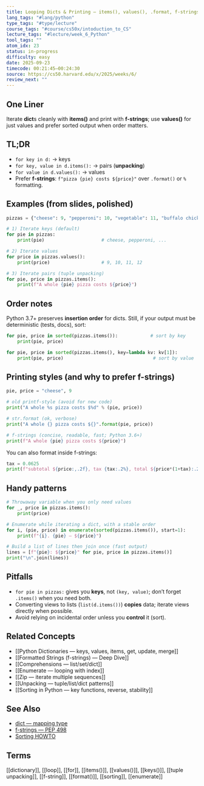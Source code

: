 ```yaml
---
title: Looping Dicts & Printing — items(), values(), .format, f-strings
lang_tags: "#lang/python"
type_tags: "#type/lecture"
course_tags: "#course/cs50x/intoduction_to_CS"
lecture_tags: "#lecture/week_6_Python"
tool_tags: ""
atom_idx: 23
status: in-progress
difficulty: easy
date: 2025-09-23
timecode: 00:21:45–00:24:30
source: https://cs50.harvard.edu/x/2025/weeks/6/
review_next: ""
---
```


## One Liner
Iterate **dict**s cleanly with **items()** and print with **f-strings**; use **values()** for just values and prefer sorted output when order matters.

## TL;DR
- `for key in d:` → keys
- `for key, value in d.items():` → pairs (**unpacking**)
- `for value in d.values():` → values
- Prefer **f-strings**: `f"pizza {pie} costs ${price}"` over `.format()` or `%` formatting.

## Examples (from slides, polished)
```python
pizzas = {"cheese": 9, "pepperoni": 10, "vegetable": 11, "buffalo chicken": 12}

# 1) Iterate keys (default)
for pie in pizzas:
    print(pie)                     # cheese, pepperoni, ...

# 2) Iterate values
for price in pizzas.values():
    print(price)                   # 9, 10, 11, 12

# 3) Iterate pairs (tuple unpacking)
for pie, price in pizzas.items():
    print(f"A whole {pie} pizza costs ${price}")
```

## Order notes
Python 3.7+ preserves **insertion order** for dicts. Still, if your output must be deterministic (tests, docs), sort:
```python
for pie, price in sorted(pizzas.items()):            # sort by key
    print(pie, price)

for pie, price in sorted(pizzas.items(), key=lambda kv: kv[1]):
    print(pie, price)                                 # sort by value
```

## Printing styles (and why to prefer f-strings)
```python
pie, price = "cheese", 9

# old printf-style (avoid for new code)
print("A whole %s pizza costs $%d" % (pie, price))

# str.format (ok, verbose)
print("A whole {} pizza costs ${}".format(pie, price))

# f-strings (concise, readable, fast; Python 3.6+)
print(f"A whole {pie} pizza costs ${price}")
```
You can also format inside f-strings:
```python
tax = 0.0625
print(f"subtotal ${price:,.2f}, tax {tax:.2%}, total ${price*(1+tax):.2f}")
```

## Handy patterns
```python
# Throwaway variable when you only need values
for _, price in pizzas.items():
    print(price)

# Enumerate while iterating a dict, with a stable order
for i, (pie, price) in enumerate(sorted(pizzas.items()), start=1):
    print(f"{i}. {pie} — ${price}")

# Build a list of lines then join once (fast output)
lines = [f"{pie}: ${price}" for pie, price in pizzas.items()]
print("\n".join(lines))
```

## Pitfalls
- `for pie in pizzas:` gives you **keys**, not `(key, value)`; don’t forget `.items()` when you need both.
- Converting views to lists (`list(d.items())`) **copies** data; iterate views directly when possible.
- Avoid relying on incidental order unless you **control** it (sort).

## Related Concepts
- [[Python Dictionaries — keys, values, items, get, update, merge]]
- [[Formatted Strings (f-strings) — Deep Dive]]
- [[Comprehensions — list/set/dict]]
- [[Enumerate — looping with index]]
- [[Zip — iterate multiple sequences]]
- [[Unpacking — tuple/list/dict patterns]]
- [[Sorting in Python — key functions, reverse, stability]]

## See Also
- [dict — mapping type](https://docs.python.org/3/library/stdtypes.html#mapping-types-dict)
- [f-strings — PEP 498](https://peps.python.org/pep-0498/)
- [Sorting HOWTO](https://docs.python.org/3/howto/sorting.html)

## Terms
[[dictionary]], [[loop]], [[for]], [[items()]], [[values()]], [[keys()]], [[tuple unpacking]], [[f-string]], [[format()]], [[sorting]], [[enumerate]]
